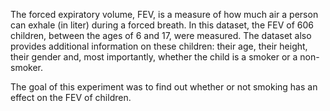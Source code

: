 The forced expiratory volume, FEV, is a measure of how much air a person can exhale (in liter) during a forced breath. In this dataset, the FEV of 606 children, between the ages of 6 and 17, were measured. The dataset also provides additional information on these children: their age, their height, their gender and, most importantly, whether the child is a smoker or a non-smoker.

The goal of this experiment was to find out whether or not smoking has an effect on the FEV of children.